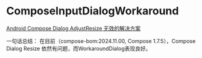 # ComposeInputDialogWorkaround

[Android Compose Dialog AdjustResize 无效的解决方案](https://aitsuki.com/blog/android-compose-dialog-adjust-resize-workaround/)

一句话总结： 在目前（compose-bom:2024.11.00, Compose 1.7.5），Compose Dialog Resize
依然有问题，而WorkaroundDialog表现良好。